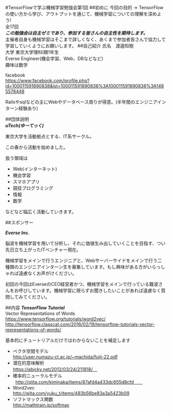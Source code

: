 #TensorFlowで学ぶ機械学習勉強会第1回
##初めに
今回の目的 -> TensorFlowの使い方から学び、アウトプットを通じて、機械学習についての理解を深めよう!  
全17回  
***この勉強会は自主ゼミであり、参加する皆さんの自主性を期待します。***  
主催者自身も機械学習はそこまで詳しくなく、あくまで参加者皆さんで協力して学習していくようにお願いします。
##自己紹介
氏名　渡邉知樹  
大学 東京大学理科I類1年生  
Everse Engineer(機会学習、Web、DBなどなど)  
趣味は数学

facebook   
<https://www.facebook.com/profile.php?id=100011591890838&lst=100011591890838%3A100011591890838%3A1485578448>  

Railsやsqlなどの主にWebやデータベース周りが得意。(半年間のエンジニアインターン経験あり)

##団体説明  
***uTech(ゆーてっく)***  

東京大学を活動拠点とする、IT系サークル。

この春から活動を始めました。

扱う領域は
* Web(インターネット)
* 機会学習
* スマホアプリ
* 競技プログラミング
* 情報
* 数学　　

などなど幅広く活動していきます。

##スポンサー  

***Everse Inc.***  

脳波を機械学習を用いて分析し、それに価値生み出していくことを目指す、つい先日立ち上がったITベンチャー現在。  

機械学習をメインで行うエンジニアと、Webサーバーサイドをメインで行う二種類のエンジニアインターン生を募集しています。もし興味がある方がいらっしゃれば遠慮なくお声がけください。　　

初回の今回はEverseのCEO経営者かつ、機械学習をメインで行っている難波さんをお呼びしています。機械学習に限らずお聞きしたいことがあれば遠慮なく質問してみてください。

##内容
***TensorFlow Tutorial***</br>
Vector Representations of Words</br>
<https://www.tensorflow.org/tutorials/word2vec/></br>
<http://tensorflow.classcat.com/2016/02/19/tensorflow-tutorials-vector-representations-of-words/></br>

基本的にチュートリアルだけではわからないことを補足します
* ベクタ空間モデル</br>
http://user.numazu-ct.ac.jp/~machida/fujii-22.pdf  
* 潜在的意味解析</br>
https://abicky.net/2012/03/24/211818/　  
* 確率的ニューラルモデル</br>  
http://qiita.com/kiminaka/items/87afd4a433dc655d8cfd　　 
* Word2vec</br>
http://qiita.com/yuku_t/items/483b56be83a3a5423b09  
* ソフトマックス関数　</br>
http://mathtrain.jp/softmax  
